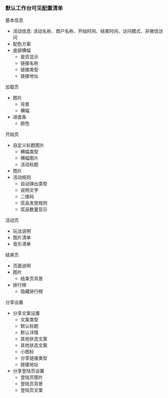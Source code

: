 ### 默认工作台可见配置清单

基本信息
- 活动信息: 活动名称、商户名称、开始时间、结束时间、访问模式、非微信访问
- 配色方案
- 底部横幅
  - 是否显示
  - 链接名称
  - 链接类型
  - 链接地址

加载页
- 图片
  - 背景
  - 横幅
- 进度条
  - 颜色

开始页
- 自定义标题图片
  - 横幅类型
  - 横幅图片
  - 活动标题
- 图片
- 活动规则
  - 自动弹出类型
  - 说明文字
  - 二维码
  - 奖品发放规则
  - 奖品数量显示

活动页
- 玩法说明
- 图片清单
- 音乐清单

结束页
- 页面说明
- 图片
  - 结束页背景
- 排行榜
  - 隐藏排行榜

分享设置
- 分享文案设置
  - 文案类型
  - 默认标题
  - 默认详情
  - 其他状态文案
  - 其他状态文案
  - 小图标
  - 分享链接类型
  - 链接地址
- 分享登陆页设置
  - 登陆页图片
  - 登陆页背景
  - 登陆页文案
